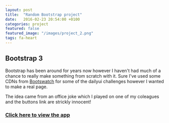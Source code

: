 ```yaml
---
layout: post
title:  "Random Bootstrap project"
date:   2016-02-23 20:54:00 +0100
categories: project
featured: false
featured_image: "/images/project_2.png"
tags: fa-heart
---
```


## Bootstrap 3

Bootstrap has been around for years now however I haven't had much of a chance to really make something from scratch with it. Sure I've used some CDNs from [Bootswatch](https://bootswatch.com/) for some of the dailyui challenges however I wanted to make a real page.

The idea came from an office joke which I played on one of my coleagues and the buttons link are strickly innocent!

<h3>
    <a href="https://5464fc43e8a3124880d20db1ed5ca8b42939af26.googledrive.com/host/0ByXEoNSdUD43bUN6dnpyRW5qOU0/" target="_blank">Click here to view the app</a>

</h3>